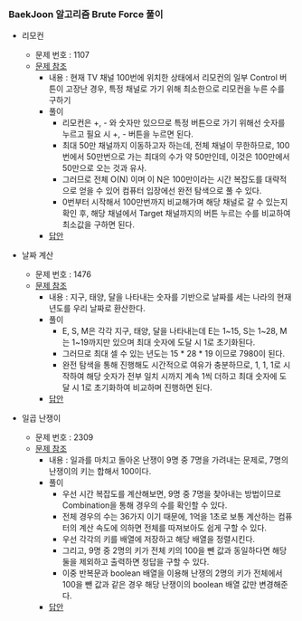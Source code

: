 ### BaekJoon 알고리즘 Brute Force 풀이
- 리모컨
    - 문제 번호 : 1107
    - <a href="https://www.acmicpc.net/problem/1107">문제 참조</a>
        - 내용 : 현재 TV 채널 100번에 위치한 상태에서 리모컨의 일부 Control 버튼이 고장난 경우, 특정 채널로 가기 위해 최소한으로 리모컨을 누른 수를 구하기
        - 풀이
            - 리모컨은 +, - 와 숫자만 있으므로 특정 버튼으로 가기 위해선 숫자를 누르고 필요 시 +, - 버튼을 누르면 된다.
            - 최대 50만 채널까지 이동하고자 하는데, 전체 채널이 무한하므로, 100번에서 50만번으로 가는 최대의 수가 약 50만인데, 이것은 100만에서 50만으로 오는 것과 유사.
            - 그러므로 전체 O(N) 이며 이 N은 100만이라는 시간 복잡도를 대략적으로 얻을 수 있어 컴퓨터 입장에선 완전 탐색으로 풀 수 있다.
            - 0번부터 시작해서 100만번까지 비교해가며 해당 채널로 갈 수 있는지 확인 후, 해당 채널에서 Target 채널까지의 버튼 누르는 수를 비교하여 최소값을 구하면 된다.
        - <a href="https://github.com/hongjw1991/Java-DataStructure-Algorithm-DesignPattern/tree/master/Algorithm/Problem_Solve/2. Brute Force/BaekJoon/BaekJoon1107.java">답안</a>    

- 날짜 계산
    - 문제 번호 : 1476
    - <a href="https://www.acmicpc.net/problem/1476">문제 참조</a>
        - 내용 : 지구, 태양, 달을 나타내는 숫자를 기반으로 날짜를 세는 나라의 현재 년도를 우리 날짜로 환산한다.
        - 풀이
            - E, S, M은 각각 지구, 태양, 달을 나타내는데 E는 1~15, S는 1~28, M는 1~19까지만 있으며 최대 숫자에 도달 시 1로 초기화된다.
            - 그러므로 최대 셀 수 있는 년도는 15 * 28 * 19 이므로 7980이 된다. 
            - 완전 탐색을 통해 진행해도 시간적으로 여유가 충분하므로, 1, 1, 1로 시작하여 해당 숫자가 전부 일치 시까지 계속 1씩 더하고 최대 숫자에 도달 시 1로 초기화하여 비교하며 진행하면 된다.
        - <a href="https://github.com/hongjw1991/Java-DataStructure-Algorithm-DesignPattern/tree/master/Algorithm/Problem_Solve/2. Brute Force/BaekJoon/BaekJoon1476.java">답안</a>

- 일곱 난쟁이
    - 문제 번호 : 2309
    - <a href="https://www.acmicpc.net/problem/2309">문제 참조</a>
        - 내용 : 일과를 마치고 돌아온 난쟁이 9명 중 7명을 가려내는 문제로, 7명의 난쟁이의 키는 합해서 100이다.
        - 풀이
            - 우선 시간 복잡도를 계산해보면, 9명 중 7명을 찾아내는 방법이므로 Combination을 통해 경우의 수를 확인할 수 있다.
            - 전체 경우의 수는 36가지 이기 때문에, 1억을 1초로 보통 계산하는 컴퓨터의 계산 속도에 의하면 전체를 따져보아도 쉽게 구할 수 있다.
            - 우선 각각의 키를 배열에 저장하고 해당 배열을 정렬시킨다.
            - 그리고, 9명 중 2명의 키가 전체 키의 100을 뺀 값과 동일하다면 해당 둘을 제외하고 출력하면 정답을 구할 수 있다.
            - 이중 반복문과 boolean 배열을 이용해 난쟁의 2명의 키가 전체에서 100을 뺀 값과 같은 경우 해당 난쟁이의 boolean 배열 값만 변경해준다.
        - <a href="https://github.com/hongjw1991/Java-DataStructure-Algorithm-DesignPattern/tree/master/Algorithm/Problem_Solve/2. Brute Force/BaekJoon/BaekJoon2309.java">답안</a>

